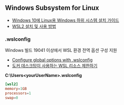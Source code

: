 ## Windows Subsystem for Linux

- [Windows 10에 Linux용 Windows 하위 시스템 설치 가이드](https://docs.microsoft.com/ko-kr/windows/wsl/install-win10)
- [WSL2 설치 및 사용 방법](https://www.44bits.io/ko/post/wsl2-install-and-basic-usage)

### .wslconfig
Windows 빌드 19041 이상에서 WSL 환경 전역 옵션 구성 지원

- [Configure global options with .wslconfig](https://docs.microsoft.com/en-us/windows/wsl/wsl-config#configure-global-options-with-wslconfig)
- [도커 데스크탑이 사용하는 WSL 리소스 제한하기](https://kdevkr.github.io/limit-resources-docker-desktop-using-wslconfig/)

**C:\Users\<yourUserName>\.wslconfig**
```toml
[wsl2]
memory=1GB
processors=1
swap=0
```